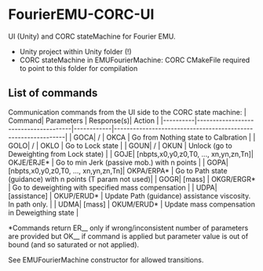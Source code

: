 # FourierEMU-CORC-UI
UI (Unity) and CORC stateMachine for Fourier EMU.

 - Unity project within Unity folder (!)
 - CORC stateMachine in EMUFourierMachine: CORC CMakeFile required to point to this folder for compilation

## List of commands
Communication commands from the UI side to the CORC state machine:
|   Command|  Parameters                          | Response(s)|   Action                                                     |
|----------|--------------------------------------|------------|--------------------------------------------------------------|
|      GOCA|    /                                 |   OKCA     |  Go from Nothing state to Calbration                         |
|      GOLO|       /                              |   OKLO     |  Go to Lock state                                            |
|      GOUN|    /                                 |  OKUN      |  Unlock (go to Deweighting from Lock state)                  |
|      GOJE| [nbpts,x0,y0,z0,T0, ..., xn,yn,zn,Tn]| OKJE/ERJE* |  Go to min Jerk (passive mob.) with n points                 |
|      GOPA| [nbpts,x0,y0,z0,T0, ..., xn,yn,zn,Tn]| OKPA/ERPA* |  Go to Path state (guidance) with n points (T param not used)|
|      GOGR|    [mass]                            | OKGR/ERGR* |  Go to deweighting with specified mass compensation          |
|      UDPA| [assistance]                         | OKUP/ERUD* |  Update Path (guidance) assistance viscosity. In path only.  |
|      UDMA|    [mass]                            | OKUM/ERUD* |  Update mass compensation in Deweigthing state               |

*Commands return ER__ only if wrong/inconsistent number of parameters are provided but OK__ if command is applied but parameter value is out of bound (and so saturated or not applied).

See EMUFourierMachine constructor for allowed transitions.